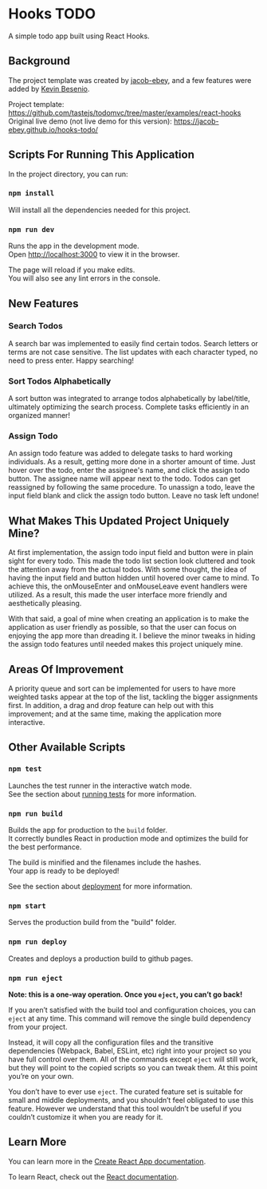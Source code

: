 # Hooks TODO

A simple todo app built using React Hooks.

## Background

The project template was created by [jacob-ebey](https://github.com/jacob-ebey/), and a few features were added by [Kevin Besenio](https://github.com/besenio/).

Project template: https://github.com/tastejs/todomvc/tree/master/examples/react-hooks
Original live demo (not live demo for this version): https://jacob-ebey.github.io/hooks-todo/

## Scripts For Running This Application

In the project directory, you can run:

### `npm install`

Will install all the dependencies needed for this project.

### `npm run dev`

Runs the app in the development mode.<br>
Open [http://localhost:3000](http://localhost:3000) to view it in the browser.

The page will reload if you make edits.<br>
You will also see any lint errors in the console.

## New Features

### Search Todos

A search bar was implemented to easily find certain todos. Search letters or terms are not case sensitive. The list updates with each character typed, no need to press enter. Happy searching!

### Sort Todos Alphabetically

A sort button was integrated to arrange todos alphabetically by label/title, ultimately optimizing the search process. Complete tasks efficiently in an organized manner!

### Assign Todo

An assign todo feature was added to delegate tasks to hard working individuals. As a result, getting more done in a shorter amount of time. Just hover over the todo, enter the assignee's name, and click the assign todo button. The assignee name will appear next to the todo. Todos can get reassigned by following the same procedure. To unassign a todo, leave the input field blank and click the assign todo button. Leave no task left undone!

## What Makes This Updated Project Uniquely Mine?

At first implementation, the assign todo input field and button were in plain sight for every todo. This made the todo list section look cluttered and took the attention away from the actual todos. With some thought, the idea of having the input field and button hidden until hovered over came to mind. To achieve this, the onMouseEnter and onMouseLeave event handlers were utilized. As a result, this made the user interface more friendly and aesthetically pleasing.

With that said, a goal of mine when creating an application is to make the application as user friendly as possible, so that the user can focus on enjoying the app more than dreading it. I believe the minor tweaks in hiding the assign todo features until needed makes this project uniquely mine.

## Areas Of Improvement

A priority queue and sort can be implemented for users to have more weighted tasks appear at the top of the list, tackling the bigger assignments first. In addition, a drag and drop feature can help out with this improvement; and at the same time, making the application more interactive.

## Other Available Scripts

### `npm test`

Launches the test runner in the interactive watch mode.<br>
See the section about [running tests](https://facebook.github.io/create-react-app/docs/running-tests) for more information.

### `npm run build`

Builds the app for production to the `build` folder.<br>
It correctly bundles React in production mode and optimizes the build for the best performance.

The build is minified and the filenames include the hashes.<br>
Your app is ready to be deployed!

See the section about [deployment](https://facebook.github.io/create-react-app/docs/deployment) for more information.

### `npm start`

Serves the production build from the "build" folder.

### `npm run deploy`

Creates and deploys a production build to github pages.

### `npm run eject`

**Note: this is a one-way operation. Once you `eject`, you can’t go back!**

If you aren’t satisfied with the build tool and configuration choices, you can `eject` at any time. This command will remove the single build dependency from your project.

Instead, it will copy all the configuration files and the transitive dependencies (Webpack, Babel, ESLint, etc) right into your project so you have full control over them. All of the commands except `eject` will still work, but they will point to the copied scripts so you can tweak them. At this point you’re on your own.

You don’t have to ever use `eject`. The curated feature set is suitable for small and middle deployments, and you shouldn’t feel obligated to use this feature. However we understand that this tool wouldn’t be useful if you couldn’t customize it when you are ready for it.

## Learn More

You can learn more in the [Create React App documentation](https://facebook.github.io/create-react-app/docs/getting-started).

To learn React, check out the [React documentation](https://reactjs.org/).
